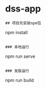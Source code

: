 <!--
 * @Descripttion: 
 * @Author: voanit
 * @Date: 2021-06-21 16:22:09
 * @LastEditors: voanit
 * @LastEditTime: 2021-06-22 09:51:23
-->
# dss-app

```
## 项目先安装npm包
```
npm install
```

### 本地运行
```
npm run serve
```

### 发版运行
```
npm run build
```


